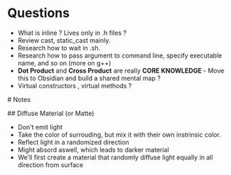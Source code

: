 # Questions
- What is inline ? Lives only in .h files ?
- Review cast, static_cast mainly.
- Research how to wait in .sh.
- Research how to pass argument to command line, specify executable name, and so on (more on g++)
- **Dot Product** and **Cross Product** are really **CORE KNOWLEDGE** - Move this to Obsidian and build a shared mental map ?
- Virtual constructors , virtual methods ?

# Notes


## Diffuse Material (or Matte)
- Don't emit light
- Take the color of surrouding, but mix it with their own instrinsic color.
- Reflect light in a randomized direction
- Might absord aswell, which leads to darker material
- We'll first create a material that randomly diffuse light equally in all direction from surface